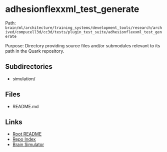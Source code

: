 # adhesionflexxml_test_generate

Path: `brain/ml/architecture/training_systems/development_tools/research/archived/compucell3d/cc3d/tests/plugin_test_suite/adhesionflexxml_test_generate`

Purpose: Directory providing source files and/or submodules relevant to its path in the Quark repository.

## Subdirectories
- simulation/

## Files
- README.md

## Links
- [Root README](../../../../../../../../../../../README.md)
- [Repo Index](../../../../../../../../../../../repo_index.json)
- [Brain Simulator](../../../../../../../../../../../brain/architecture/brain_simulator.py)
